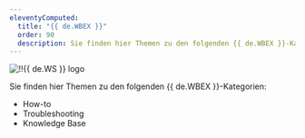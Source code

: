 ```yaml
---
eleventyComputed:
  title: "{{ de.WBEX }}"
  order: 90
  description: Sie finden hier Themen zu den folgenden {{ de.WBEX }}-Kategorien:':' How-to, Troubleshooting und Knowledge Base Themen.
---
```

![!!{{ de.WS }} logo](https://webdevolutions.blob.core.windows.net/images/projects/web-login/logos/web-login-color-shadow.svg)  

Sie finden hier Themen zu den folgenden {{ de.WBEX }}-Kategorien:  

* How-to 
* Troubleshooting 
* Knowledge Base 
